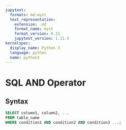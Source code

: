 ```yaml
---
jupytext:
  formats: md:myst
  text_representation:
    extension: .md
    format_name: myst
    format_version: 0.13
    jupytext_version: 1.11.5
kernelspec:
  display_name: Python 3
  language: python
  name: python3
---
```


# SQL AND Operator

## Syntax
```sql
SELECT column1, column2, ...
FROM table_name
WHERE condition1 AND condition2 AND condition3 ...;
```